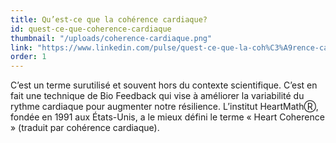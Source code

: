 ```yaml
---
title: Qu’est-ce que la cohérence cardiaque?
id: quest-ce-que-coherence-cardiaque
thumbnail: "/uploads/coherence-cardiaque.png"
link: "https://www.linkedin.com/pulse/quest-ce-que-la-coh%C3%A9rence-cardiaque-nancy-bilodeau-mba/"
order: 1
---
```


C’est un terme surutilisé et souvent hors du contexte scientifique. C’est en fait une technique de Bio Feedback qui vise à améliorer la variabilité du rythme cardiaque pour augmenter notre résilience. L’institut HeartMathⓇ, fondée en 1991 aux États-Unis, a le mieux défini le terme « Heart Coherence » (traduit par cohérence cardiaque).
